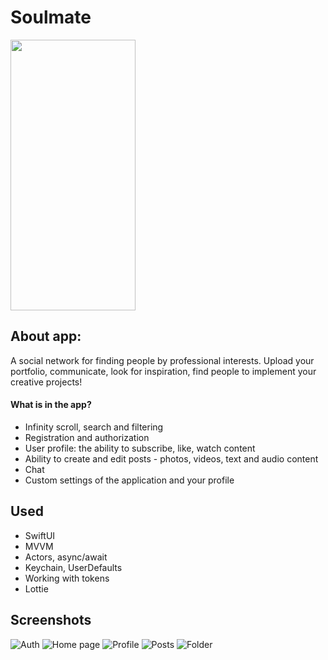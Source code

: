 # Soulmate 
<img src="https://user-images.githubusercontent.com/51517187/170827648-b39be1d7-025c-434b-a515-c614b6297977.gif" width="200" height="433"/>

## About app:
A social network for finding people by professional interests. Upload your portfolio, communicate, look for inspiration, find people to implement your creative projects!

#### What is in the app?
- Infinity scroll, search and filtering
- Registration and authorization
- User profile: the ability to subscribe, like, watch content
- Ability to create and edit posts - photos, videos, text and audio content
- Chat
- Custom settings of the application and your profile

## Used
- SwiftUI
- MVVM
- Actors, async/await
- Keychain, UserDefaults
- Working with tokens
- Lottie

## Screenshots
![Auth](https://user-images.githubusercontent.com/51517187/170827812-2f9b1bdd-f2a0-43c2-ac0a-87e13af3f411.png)
![Home page](https://user-images.githubusercontent.com/51517187/170827816-aea7afe4-9e8e-4287-9a90-c02182ee3b87.png)
![Profile](https://user-images.githubusercontent.com/51517187/170827822-47ca12c1-b382-4d7c-8088-4e797ba459d6.png)
![Posts](https://user-images.githubusercontent.com/51517187/170827828-8a979b95-4de1-4292-86f9-333c27485fc2.png)
![Folder](https://user-images.githubusercontent.com/51517187/170827831-e486461d-2799-40f5-a992-8a9bed290af9.png)

